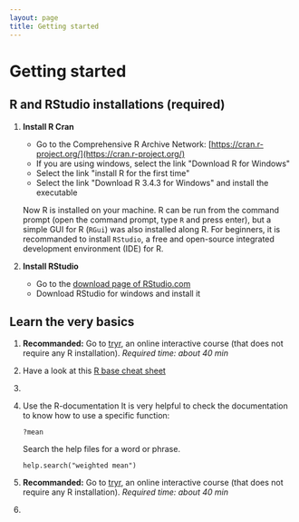 ```yaml
---
layout: page
title: Getting started
---
```


# Getting started

## R and RStudio installations (required)

1. **Install R Cran**
   - Go to the Comprehensive R Archive Network: [https://cran.r-project.org/](https://cran.r-project.org/)
   - If you are using windows, select the link "Download R for Windows"
   - Select the link "install R for the first time"
   - Select the link "Download R 3.4.3 for Windows" and install the executable
   
   Now R is installed on your machine. R can be run from the command prompt (open the command prompt, type `R` and press enter), but a simple GUI for R (`RGui`) was also installed along R. For beginners, it is recommanded to install `RStudio`, a free and open-source integrated development environment (IDE) for R.
   

2. **Install RStudio**
    - Go to the [download page of RStudio.com](https://www.rstudio.com/products/rstudio/download/#download)
    - Download RStudio for windows and install it

## Learn the very basics
1. **Recommanded:** Go to [tryr](http://tryr.codeschool.com), an online interactive course (that does not require any R installation). *Required time: about 40 min*
2. Have a look at this [R base cheat sheet](https://www.rstudio.com/wp-content/uploads/2016/10/r-cheat-sheet-3.pdf)
3. 

1. Use the R-documentation
    It is very helpful to check the documentation to know how to use a specific function:
    ```
    ?mean
    ```
    Search the help files for a word or phrase. 
    ```
    help.search("weighted mean")
    ```
2. **Recommanded:** Go to [tryr](http://tryr.codeschool.com), an online interactive course (that does not require any R installation). *Required time: about 40 min*
3. 
